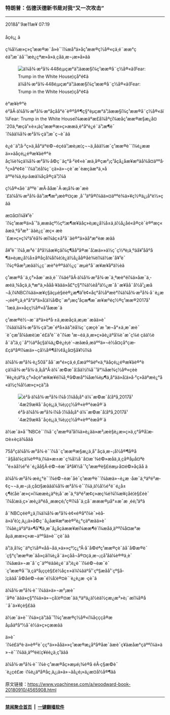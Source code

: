 ### 特朗普：伍德沃德新书是对我“又一次攻击”
------------------------

<div class="published">
 <span class="date" title="ä¸­å½æ¶é´">
  <time datetime="2018-09-11T07:19:05+08:00">
   2018å¹´9æ11æ¥ 07:19
  </time>
 </span>
</div>
<br/>
<div class="wsw">
 <span class="dateline">
  åçé¡¿ â
 </span>
 <p>
  ç¾å½æ»ç»ç¹ææ®æ¨å»è¯´ï¼æå³ä»åç¹ææ®ç½å®«çä¸é¨ææ°çéä¹¦æ¯âå¯¹æè¿çªæ»å»ä¸­çåä¸æ¬¡æ»å»âã
 </p>
 <div class="wsw__embed wsw__embed--small">
  <figure class="media-image js-media-expand">
   <div class="img-wrap">
    <div class="thumb">
     <img alt="ä¼å¾·æ²å¾·448é¡µçæ°ä¹¦ãææ§ï¼ç¹ææ®å¨ç½å®«ã(Fear: Trump in the White House)çå°é¢ã" src="https://gdb.voanews.com/9B9B988F-B39A-4350-B25C-4856C123A186_w250_r0_s.jpg"/>
    </div>
    <span class="ico ico-fullscreen ico--media-expand ico--rounded">
    </span>
   </div>
   <figcaption>
    <span class="caption">
     ä¼å¾·æ²å¾·448é¡µçæ°ä¹¦ãææ§ï¼ç¹ææ®å¨ç½å®«ã(Fear: Trump in the White House)çå°é¢ã
    </span>
   </figcaption>
  </figure>
 </div>
 <p>
  è°æ¥è®°èé²åÂ·ä¼å¾·æ²å¾·æ°åçåå°è¯è®ºå®¶ç§°èµçæ°ä¹¦ãææ§ï¼ç¹ææ®å¨ç½å®«ãï¼Fear: Trump in the White Houseï¼ææäºæ­£å¼åºçï¼æåç¹ææ®æ§æ¿å¤´20ä¸ªæçä¹±è±¡ãç¹ææ®æ»ç»ææä¸è°å°è¿é¨ä¹¦æ¶è¯´ï¼âä¼å¾·æ²å¾·çä¹¦æ¯ç¬è¯ãâ
 </p>
 <p>
  è¿é¨ä¹¦å·²ç»ä¸åå°äºé©¬éçéä¹¦æè¡æ¦ç¬¬ä¸åãä½æ¯ç¹ææ®è¯´ï¼é¿ææä»»ãåçé¡¿é®æ¥ãè®°èåç¼è¾çä¼å¾·æ²å¾·å©ç¨âç°å·²è¢«è¯æä¸å®çæ²¡ç¹åçå¿åæ¥æºãå¾å¤äººå·²ç»åºé¢è¯´ï¼ä¹¦éå¼ç¨çä»ä»¬çè¯æ¯èæçãæ°ä¸»åäººè¾ä¸èµ·ãæä¼åçå®çä¹¦ï¼â
 </p>
 <p>
  ç½å®«åè¨äººè¨æÂ·ååæ¯Â·æ¡å¾·æ¯æè´£ä¼å¾·æ²å¾·åä¹¦æ¶æ²¡æè®¤çæ ¸å¯¹äºå®ï¼âä»¤äººé¾ä»¥ç½®ä¿¡å°è½»çâã
 </p>
 <p>
  æ­¤å¤ï¼å¥¹è¯´ï¼ç¹ææ®ä»å¯¹ä¸ææãçº½çº¦æ¶æ¥ãåç»è¡æ¿å½å±ä¸ä½å¿åé«å®çè¯è®ºæç« âæä¸ºå³æ³¨âãè¿ç¯æç« æè´£æ»ç»ç¼ºä¹éå¾·æï¼âç±å²å¨ãè®°ä»ãå°æ°èæ æâã
 </p>
 <p>
  å¥¹è¯´ï¼å¸æ³é¨åºå½âæ¥çâï¼ç¶åå³å®æ¯å¦æä»»ä½ç¯ç½ªè¡ä¸ºãå¥¹ååºå¶ä»è¡æ¿å½å±å®åçå¼åï¼è¦è¿ä½å¿åå®åè¾èï¼ä½æ¯å¥¹è¯´ï¼ç®åæ²¡æâä½¿ç¨æè°è®ºâä½¿ç¨æµè°å¨æ¥æ¥åºä½èã
 </p>
 <p>
  ç¹ææ®å¨ä¸ç³»åæ¨æä¸­è¯´ï¼âé²åÂ·ä¼å¾·æ²å¾·æ¯ä¸ªæè°èï¼ä»åæ¯ä¸­æéä¸¾åçä¸ä¸ªæ°ä¸»ååå·¥ãâä»å£°ç§°ï¼ä½èå³ä½¿æ¯å¨æ¥åå¨å½å¹¿æ­å¬å¸ï¼NBCï¼ãä»æ¥ç§ãçµè§éè®¿æ¶ä¹è¢«åç°å½åºæè°ï¼ä¼å¾·æ²å¾·å¨è¿æ¬¡éè®¿ä¸­è°å°äºä»å¦ä½å©ç¨æ²¡æç¹åçæ¶æ¯æ¥æºéç½®ç¹ææ®2017å¹´1æä¸ä»»åçç½å®«å¹åææ¯ã
 </p>
 <p>
  ç¹ææ®è½¬æ¨äºä»èªå·±ä¸ææåçä¸æ¡æ¨æãä»è¯´ï¼âä¼å¾·æ²å¾·çä¹¦æ¯éªå±ãä¹¦éå¼ç¨çæçè¯æ ¹æ¬å°±ä¸æ¯æè¯´è¯çæ¹å¼ãæè¦æ¯é£ä¹è¯´è¯ï¼æ ¹æ¬éä¸ä¸æ»ç»ãè¿äºå¼è¯­æ¯ç¼é çãä½èå¨ä¹¦ä¸­ç¨å°½äºåç§ä¼ä¿©è¿è¡è´¬æãæå¸æäººä»¬è½å¤çå°çæ­£çäºå®ï¼æä»¬çå½å®¶å½¢å¿å¤§å¥½ï¼â
 </p>
 <p>
  ä¼å¾·æ²å¾·è¿50å¹´åå¨æ°é»çä¸é¸£æäººãèº«ä¸ºãåçé¡¿é®æ¥ãè®°èçä¼å¾·æ²å¾·ä¸å¡å°Â·ä¼¯æ©æ¯å¦åä½ï¼å¯¹å°¼åæ¾ç½å®«çèè´¥è¿è¡äºä¸ç³»åçè°æ¥æ¥éï¼å¸®å©æå°¼åæ¾èµ¶ä¸å°ãä»å¦ä»å·²ç»åäºæè¿°å«ä½ç¾å½æ»ç»çä¹¦ã
 </p>
 <div class="wsw__embed">
  <figure class="media-image js-media-expand">
   <div class="img-wrap">
    <div class="thumb">
     <img alt="é²å·ä¼å¾·æ²å¾·ï¼å·¦ï¼åå¡å°·ä¼¯æ©æ¯å¦åºå¸­2017å¹´4æ29æ¥å¨åçé¡¿ä¸¾è¡çç½å®«è®°èæå®´ã" src="https://gdb.voanews.com/8AE27508-DECF-4F53-8A1A-9DE43C226394_w250_r0_s.jpg"/>
    </div>
    <span class="ico ico-fullscreen ico--media-expand ico--rounded">
    </span>
   </div>
   <figcaption>
    <span class="caption">
     é²å·ä¼å¾·æ²å¾·ï¼å·¦ï¼åå¡å°·ä¼¯æ©æ¯å¦åºå¸­2017å¹´4æ29æ¥å¨åçé¡¿ä¸¾è¡çç½å®«è®°èæå®´ã
    </span>
   </figcaption>
  </figure>
 </div>
 <p>
  ä½æ¯ä»å¯¹NBCè¯´ï¼å¨ç¹ææ®ä¹åï¼ä»è¿âä»æ²¡æè§è¿æ»ç»ä¸ç°å®å¦æ­¤è±èçä¾å­âã
 </p>
 <p>
  75å²çä¼å¾·æ²å¾·è¯´ï¼å¨ç¹ææ®æ§æ¿ä¸å¹´åçä¸æ¬¡å½å®¶å®å¨å§åä¼çä¼è®®ä¸ï¼ä»æ±æ¨ç¾å½å¨å¤æ´¾é©»æåä¸ä¸çå®åµå¤ªè´¹é±ãå½é²é¨é¿åå§Â·é©¬èæ¯åªå¥½å¯¹ç¹ææ®è§£éæµ·å¤é©»åçåå ã
 </p>
 <p>
  ä¼å¾·æ²å¾·æè¿°è¯´ï¼é©¬èæ¯åè¯ç¹ææ®è¯´ï¼âæä»¬è¿æ ·åæ¯ä¸ºäºé²æ­¢ç¬¬ä¸æ¬¡ä¸çå¤§æãâä¼å¾·æ²å¾·è¯´ï¼ä¸ä½å½é²é¨é¿å±ç¶è¦åè¯æ»ç»ï¼ææè¿äºè¡å¨æ¯ä¸ºäºé²æ­¢ç»æç¾é¾ï¼æ¥çåè¦è§£éè¯´ï¼å¦æä¸ç»´æè¿äºéå¸¸ææçé¡¹ç®ï¼å¯ä¸çå¨æææ®µå°±æ¯æ ¸éé¡¹äºã
 </p>
 <p>
  å¨NBCçéè®¿ä¸­ï¼ä¼å¾·æ²å¾·è¢«é®å°ï¼è¯»èå­ä»ä¹è¦ç¸ä¿¡ä»å©ç¨å¿åæ¥æºæè®²è¿°çäºæãä»è¯´ï¼âè¿äºäºä»¶å¹¶ä¸æ¯å¿åçãææ¥æï¼ææ¶é´ï¼æåä¸äººï¼å¤æ°æåµä¸ææ»ç»æ¬äººåä»è¯´çè¯ãâ
 </p>
 <p>
  ä¹¦ä¸­å¼ç¨äºç½å®«åå¬åä¸»ä»»çº¦ç¿°Â·å¯å©éªç¹ææ®çè¯ãå¯å©æ®è¯´ç§°ç¹ææ®æ¯âå»çâï¼è¿å¨ä»çåå¬å®¤çä¸æ¬¡çå¹åä¼è®®ä¸è¯´ï¼âæä»¬æ¯å¨ç¯äººéãâè¿é¨ä¹¦è¿è¯´ï¼é©¬èæ¯è¯´ç¹ææ®å¯¹ä¸çäºå¡ççè§£è½åç±»ä¼¼âäºå¹´çº§æå­å¹´çº§å­¦çâãå¯å©åé©¬èæ¯é½å¦è®¤è¯´è¿è¿æ ·çè¯ã
 </p>
 <p>
  ä¼å¾·æ²å¾·è¯´ï¼âä»ä»¬æ²¡æè¯´å®è¯ãâä»ç§°ï¼ä»ä»¬çå¦è®¤æ¯âä¸ºäºä¿ä½èä½çæ¿æ²»è¡¨æï¼å®å¨å¯ä»¥çè§£âã
 </p>
 <p>
  ä½æ¯ä»è¯´ï¼ä»çä¹¦âå¯¹ï¼ç¹ææ®ç½å®«ï¼åçççå®æåµåäºå°½å¯è½ä»ç»çææâã
 </p>
 <p>
  ä»è¯´ï¼é£äºè·ä»è®²è¯çç°ä»»ååä»»ç¹ææ®æ¿åºå®åæ¯âæè¯ç¥ãæåæ°çäººï¼ä»ä»¬è¯´ï¼âä¸äººéè¦ç¥éè¿ä¸ç¹ãââ
 </p>
 <p>
  ä¼å¾·æ²å¾·è¯´ï¼è·ç¹ææ®åç»æµé¡¾é®å éÂ·ç§æ©è¯´è¿çé£æ ·ï¼è¿äºå®åç¸ä¿¡ä»ä»¬âå¿é¡»ä¿æ¤å½å®¶âã
 </p>
 <p>
 </p>
</div>

原文链接：https://www.voachinese.com/a/woodward-book-20180910/4565908.html


------------------------
#### [禁闻聚合首页](https://github.com/gfw-breaker/banned-news/blob/master/README.md) &nbsp;|&nbsp;  [一键翻墙软件](https://github.com/gfw-breaker/nogfw/blob/master/README.md)